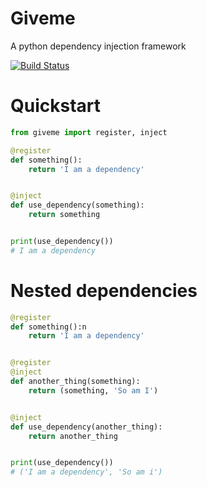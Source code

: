 # Giveme 
A python dependency injection framework

[![Build Status](https://travis-ci.org/steinitzu/giveme.svg?branch=master)](https://travis-ci.org/steinitzu/giveme)

# Quickstart

```python
from giveme import register, inject

@register
def something():
    return 'I am a dependency'


@inject
def use_dependency(something):
    return something


print(use_dependency())
# I am a dependency
```

# Nested dependencies

```python
@register
def something():n
    return 'I am a dependency'


@register
@inject
def another_thing(something):
    return (something, 'So am I')


@inject
def use_dependency(another_thing):
    return another_thing


print(use_dependency())
# ('I am a dependency', 'So am i')
```	



